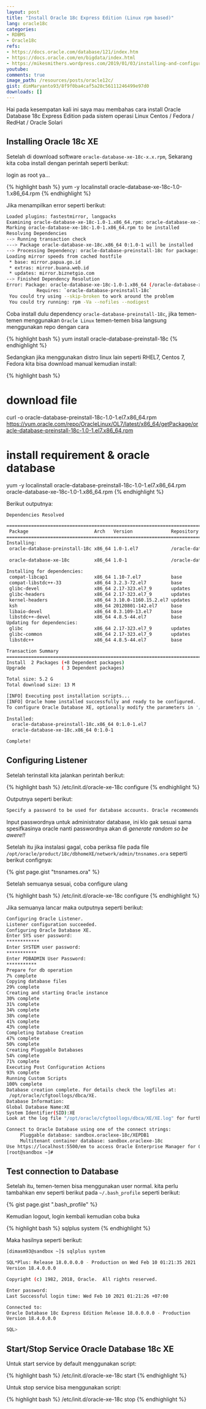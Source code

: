 ```yaml
---
layout: post
title: "Install Oracle 18c Express Edition (Linux rpm based)"
lang: oracle18c
categories:
- RDBMS
- Oracle18c
refs: 
- https://docs.oracle.com/database/121/index.htm
- https://docs.oracle.com/en/bigdata/index.html
- https://mikesmithers.wordpress.com/2019/01/03/installing-and-configuring-oracle-18cxe-on-centos/
youtube: 
comments: true
image_path: /resources/posts/oracle12c/
gist: dimMaryanto93/8f9f0ba4caf5a28c56111246499e97d0
downloads: []
---
```


Hai pada kesempatan kali ini saya mau membahas cara install Oracle Database 18c Express Edition pada sistem operasi Linux Centos / Fedora / RedHat / Oracle Solari

## Installing Oracle 18c XE

Setelah di download software `oracle-database-xe-18c-x.x.rpm`, Sekarang kita coba install dengan perintah seperti berikut:

login as root ya...

{% highlight bash %}
yum -y localinstall oracle-database-xe-18c-1.0-1.x86_64.rpm
{% endhighlight %}

Jika menampilkan error seperti berikut:

```bash
Loaded plugins: fastestmirror, langpacks
Examining oracle-database-xe-18c-1.0-1.x86_64.rpm: oracle-database-xe-18c-1.0-1.x86_64
Marking oracle-database-xe-18c-1.0-1.x86_64.rpm to be installed
Resolving Dependencies
--> Running transaction check
---> Package oracle-database-xe-18c.x86_64 0:1.0-1 will be installed
--> Processing Dependency: oracle-database-preinstall-18c for package: oracle-database-xe-18c-1.0-1.x86_64
Loading mirror speeds from cached hostfile
 * base: mirror.papua.go.id
 * extras: mirror.buana.web.id
 * updates: mirror.biznetgio.com
--> Finished Dependency Resolution
Error: Package: oracle-database-xe-18c-1.0-1.x86_64 (/oracle-database-xe-18c-1.0-1.x86_64)
           Requires: `oracle-database-preinstall-18c`
 You could try using --skip-broken to work around the problem
 You could try running: rpm -Va --nofiles --nodigest
```

Coba install dulu dependency `oracle-database-preinstall-18c`, jika temen-temen menggunakan `Oracle Linux` temen-temen bisa langsung menggunakan repo dengan cara 

{% highlight bash %}
yum install oracle-database-preinstall-18c
{% endhighlight %}

Sedangkan jika menggunakan distro linux lain seperti RHEL7, Centos 7, Fedora kita bisa download manual kemudian install:

{% highlight bash %}
# download file
curl -o oracle-database-preinstall-18c-1.0-1.el7.x86_64.rpm https://yum.oracle.com/repo/OracleLinux/OL7/latest/x86_64/getPackage/oracle-database-preinstall-18c-1.0-1.el7.x86_64.rpm

# install requirement & oracle database
yum -y localinstall oracle-database-preinstall-18c-1.0-1.el7.x86_64.rpm oracle-database-xe-18c-1.0-1.x86_64.rpm
{% endhighlight %}

Berikut outputnya:

```bash
Dependencies Resolved

================================================================================
 Package                        Arch   Version              Repository     Size
================================================================================
Installing:
 oracle-database-preinstall-18c x86_64 1.0-1.el7            /oracle-database-preinstall-18c-1.0-1.el7.x86_64
                                                                           55 k
 oracle-database-xe-18c         x86_64 1.0-1                /oracle-database-xe-18c-1.0-1.x86_64
                                                                          5.2 G
Installing for dependencies:
 compat-libcap1                 x86_64 1.10-7.el7           base           19 k
 compat-libstdc++-33            x86_64 3.2.3-72.el7         base          191 k
 glibc-devel                    x86_64 2.17-323.el7_9       updates       1.1 M
 glibc-headers                  x86_64 2.17-323.el7_9       updates       691 k
 kernel-headers                 x86_64 3.10.0-1160.15.2.el7 updates       9.0 M
 ksh                            x86_64 20120801-142.el7     base          884 k
 libaio-devel                   x86_64 0.3.109-13.el7       base           13 k
 libstdc++-devel                x86_64 4.8.5-44.el7         base          1.5 M
Updating for dependencies:
 glibc                          x86_64 2.17-323.el7_9       updates       3.6 M
 glibc-common                   x86_64 2.17-323.el7_9       updates        12 M
 libstdc++                      x86_64 4.8.5-44.el7         base          306 k

Transaction Summary
================================================================================
Install  2 Packages (+8 Dependent packages)
Upgrade             ( 3 Dependent packages)

Total size: 5.2 G
Total download size: 13 M

[INFO] Executing post installation scripts...
[INFO] Oracle home installed successfully and ready to be configured.
To configure Oracle Database XE, optionally modify the parameters in '/etc/sysconfig/oracle-xe-18c.conf' and then execute '/etc/init.d/oracle-xe-18c configure' as root.
  
Installed:
  oracle-database-preinstall-18c.x86_64 0:1.0-1.el7
  oracle-database-xe-18c.x86_64 0:1.0-1

Complete!
```

## Configuring Listener

Setelah terinstall kita jalankan perintah berikut:

{% highlight bash %}
/etc/init.d/oracle-xe-18c configure
{% endhighlight %}

Outputnya seperti berikut:

```bash
Specify a password to be used for database accounts. Oracle recommends that the password entered should be at least 8 characters in length, contain at least 1 uppercase character, 1 lower case character and 1 digit [0-9]. Note that the same password will be used for SYS, SYSTEM and PDBADMIN accounts:
```

Input passwordnya untuk administrator database, ini klo gak sesuai sama spesifkasinya oracle nanti passwordnya akan di *generate random so be awere!!*

Setelah itu jika instalasi gagal, coba periksa file pada file `/opt/oracle/product/18c/dbhomeXE/network/admin/tnsnames.ora` seperti berikut confignya:

{% gist page.gist "tnsnames.ora" %}

Setelah semuanya sesuai, coba configure ulang

{% highlight bash %}
/etc/init.d/oracle-xe-18c configure
{% endhighlight %}

Jika semuanya lancar maka outputnya seperti berikut:

```bash
Configuring Oracle Listener.
Listener configuration succeeded.
Configuring Oracle Database XE.
Enter SYS user password:
************
Enter SYSTEM user password:
***********
Enter PDBADMIN User Password:
***********
Prepare for db operation
7% complete
Copying database files
29% complete
Creating and starting Oracle instance
30% complete
31% complete
34% complete
38% complete
41% complete
43% complete
Completing Database Creation
47% complete
50% complete
Creating Pluggable Databases
54% complete
71% complete
Executing Post Configuration Actions
93% complete
Running Custom Scripts
100% complete
Database creation complete. For details check the logfiles at:
 /opt/oracle/cfgtoollogs/dbca/XE.
Database Information:
Global Database Name:XE
System Identifier(SID):XE
Look at the log file "/opt/oracle/cfgtoollogs/dbca/XE/XE.log" for further details.

Connect to Oracle Database using one of the connect strings:
     Pluggable database: sandbox.oraclexe-18c/XEPDB1
     Multitenant container database: sandbox.oraclexe-18c
Use https://localhost:5500/em to access Oracle Enterprise Manager for Oracle Database XE
[root@sandbox ~]#
```

## Test connection to Database

Setelah itu, temen-temen bisa menggunakan user normal. kita perlu tambahkan env seperti berikut pada `~/.bash_profile` seperti berikut:

{% gist page.gist ".bash_profile" %}

Kemudian logout, login kembali kemudian coba buka 

{% highlight bash %}
sqlplus system
{% endhighlight %}

Maka hasilnya seperti berikut:

```bash
[dimasm93@sandbox ~]$ sqlplus system

SQL*Plus: Release 18.0.0.0.0 - Production on Wed Feb 10 01:21:35 2021
Version 18.4.0.0.0

Copyright (c) 1982, 2018, Oracle.  All rights reserved.

Enter password:
Last Successful login time: Wed Feb 10 2021 01:21:26 +07:00

Connected to:
Oracle Database 18c Express Edition Release 18.0.0.0.0 - Production
Version 18.4.0.0.0

SQL>
```

## Start/Stop Service Oracle Database 18c XE

Untuk start service by default menggunakan script:

{% highlight bash %}
/etc/init.d/oracle-xe-18c start
{% endhighlight %}

Untuk stop service bisa menggunakan script:

{% highlight bash %}
/etc/init.d/oracle-xe-18c stop
{% endhighlight %}
